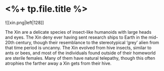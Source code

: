 # <%+ tp.file.title %>

![[xin.png|left|128]]

The Xin are a delicate species of insect-like humanoids with large heads and eyes. The Xin deny ever having sent research ships to Earth in the mid-20th century, though their resemblance to the stereotypical ‘grey’ alien from that time period is uncanny. The Xin evolved from hive insects, similar to ants or bees, and most of the individuals found outside of their homeworld are sterile females. Many of them have natural telepathy, though this often atrophies the farther away a Xin gets from their hive.